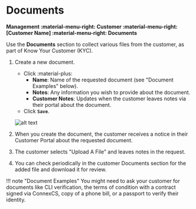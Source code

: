 # Documents

**Management :material-menu-right: Customer :material-menu-right: [Customer Name] :material-menu-right: Documents**

Use the **Documents** section to collect various files from the customer, as part of Know Your Customer (KYC).

1. Create a new document.
    + Click :material-plus:
        + **Name**: Name of the requested document (see "Document Examples" below).
        + **Notes**: Any information you wish to provide about the document.
        + **Customer Notes**: Updates when the customer leaves notes via their portal about the document.
    + Click **`Save`**.

    ![alt text][document]

2. When you create the document, the customer receives a notice in their Customer Portal about the requested document.
3. The customer selects "Upload A File" and leaves notes in the request.
4. You can check periodically in the customer Documents section for the added file and download it for review.

!!! note "Document Examples"
    You might need to ask your customer for documents like CLI verification, the terms of condition with a contract signed via ConnexCS, copy of a phone bill, or a passport to verify their identity.

[document]: /customer/img/document.png "Add Document"
